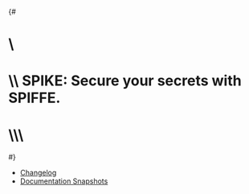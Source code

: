{#
# \\
# \\\\ SPIKE: Secure your secrets with SPIFFE.
# \\\\\\
#}

* [Changelog](@/tracking/changelog.md)
* [Documentation Snapshots](@/tracking/snapshots.md)